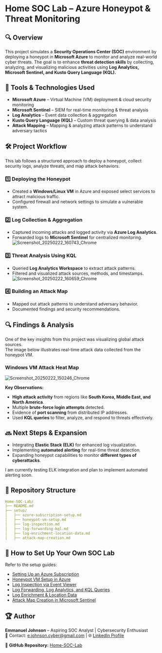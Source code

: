 # Home SOC Lab – Azure Honeypot & Threat Monitoring

## 🔍 Overview
This project simulates a **Security Operations Center (SOC)** environment by deploying a honeypot in **Microsoft Azure** to monitor and analyze real-world cyber threats. The goal is to enhance **threat detection skills** by collecting, analyzing, and visualizing malicious activities using **Log Analytics, Microsoft Sentinel, and Kusto Query Language (KQL).**

## 🔧 Tools & Technologies Used
- **Microsoft Azure** – Virtual Machine (VM) deployment & cloud security monitoring
- **Microsoft Sentinel** – SIEM for real-time monitoring & threat analysis
- **Log Analytics** – Event data collection & aggregation
- **Kusto Query Language (KQL)** – Custom threat querying & data analysis
- **Attack Mapping** – Mapping & analyzing attack patterns to understand adversary tactics

## 🛠 Project Workflow
This lab follows a structured approach to deploy a honeypot, collect security logs, analyze threats, and map attack behaviors.

### 1️⃣ Deploying the Honeypot
- Created a **Windows/Linux VM** in Azure and exposed select services to attract malicious traffic.
- Configured firewall and network settings to simulate a vulnerable system.

### 2️⃣ Log Collection & Aggregation
- Captured incoming attacks and logged activity via **Azure Log Analytics**.
- Forwarded logs to **Microsoft Sentinel** for centralized monitoring.
![Screenshot_20250222_160743_Chrome](https://github.com/user-attachments/assets/3d59f4fc-ead7-4055-adb6-3de24b98a823)

### 3️⃣ Threat Analysis Using KQL
- Queried **Log Analytics Workspace** to extract attack patterns.
- Filtered and visualized attack sources, methods, and timestamps.
![Screenshot_20250222_160659_Chrome](https://github.com/user-attachments/assets/1b2af4bb-d581-4bbe-a085-212f3c13b941)

### 4️⃣ Building an Attack Map
- Mapped out attack patterns to understand adversary behavior.
- Documented findings and security recommendations.

## 🔍 Findings & Analysis  
One of the key insights from this project was visualizing global attack sources.  
The image below illustrates real-time attack data collected from the honeypot VM.

### **Windows VM Attack Heat Map**
![Screenshot_20250222_150246_Chrome](https://github.com/user-attachments/assets/85372f87-e562-45e0-92f0-4772d38c028e)


**Key Observations:**
- **High attack activity** from regions like **South Korea, Middle East, and North America**.
- Multiple **brute-force login attempts** detected.
- Evidence of **port scanning** from distributed IP addresses.
- Used **KQL queries** to filter, analyze, and respond to threats effectively.

## 🔜 Next Steps & Expansion
- Integrating **Elastic Stack (ELK)** for enhanced log visualization.  
- Implementing **automated alerting** for real-time threat detection.  
- Expanding honeypot capabilities to monitor **different types of cyberattacks**.  

I am currently testing ELK integration and plan to implement automated alerting soon.

## 📂 Repository Structure
```yaml
Home-SOC-Lab/
├── README.md
├── setup/
│   ├── azure-subscription-setup.md
│   ├── honeypot-vm-setup.md
│   ├── log-inspection.md
│   ├── log-forwarding-kql.md
│   ├── log-enrichment-location-data.md
│   ├── attack-map-creation.md
```


## 📜 How to Set Up Your Own SOC Lab
Refer to the setup guides:
- [Setting Up an Azure Subscription](setup/azure-subscription-setup.md)
- [Honeypot VM Setup in Azure](setup/honeypot-vm-setup.md)
- [Log Inspection via Event Viewer](setup/log-inspection.md)
- [Log Forwarding, Log Analytics, and KQL Queries](setup/log-forward-kql.md)
- [Log Enrichment & Location Data](setup/log-enrichment-location-data.md)
- [Attack Map Creation in Microsoft Sentinel](setup/attack-map-creation.md)

## 🏆 Author
**Emmanuel Johnson** – Aspiring SOC Analyst | Cybersecurity Enthusiast  
📧 Contact: e.johnson.cyber@gmail.com | 🌐 [LinkedIn Profile](https://www.linkedin.com/in/manny-johnson)



🔗 **GitHub Repository:** [Home-SOC-Lab](https://github.com/EJCyber/Home-SOC-Lab)

